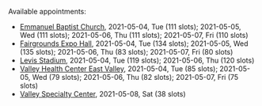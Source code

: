 Available appointments:

* [Emmanuel Baptist Church](https://schedulecare.sccgov.org/mychartprd/SignupAndSchedule/EmbeddedSchedule?id=132871&vt=1277&dept=101064006), 2021-05-04, Tue (111 slots); 2021-05-05, Wed (111 slots); 2021-05-06, Thu (111 slots); 2021-05-07, Fri (110 slots)
* [Fairgrounds Expo Hall](https://schedulecare.sccgov.org/mychartprd/SignupAndSchedule/EmbeddedSchedule?id=132726&vt=1277&dept=101064002), 2021-05-04, Tue (134 slots); 2021-05-05, Wed (135 slots); 2021-05-06, Thu (83 slots); 2021-05-07, Fri (80 slots)
* [Levis Stadium](https://schedulecare.sccgov.org/mychartprd/SignupAndSchedule/EmbeddedSchedule?id=132723&vt=1277&dept=101064004), 2021-05-04, Tue (119 slots); 2021-05-06, Thu (120 slots)
* [Valley Health Center East Valley](https://schedulecare.sccgov.org/mychartprd/SignupAndSchedule/EmbeddedSchedule?id=132268&vt=1277&dept=101064007), 2021-05-04, Tue (85 slots); 2021-05-05, Wed (79 slots); 2021-05-06, Thu (82 slots); 2021-05-07, Fri (75 slots)
* [Valley Specialty Center](https://schedulecare.sccgov.org/mychartprd/SignupAndSchedule/EmbeddedSchedule?id=132277&vt=1277&dept=101001072), 2021-05-08, Sat (38 slots)
